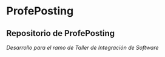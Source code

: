 # ProfePosting
## Repositorio de ProfePosting

*Desarrollo para el ramo de Taller de Integración de Software*